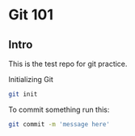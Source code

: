 # Git 101
## Intro


This is the test repo for git practice.

Initializing Git

``` sh
git init
```

To commit something run this:

```sh
git commit -m 'message here'
```
